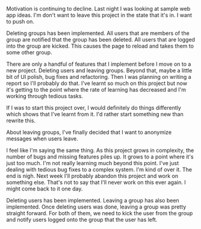 Motivation is continuing to decline. Last night I was looking at sample web app
ideas. I'm don't want to leave this project in the state that it's in. I want to
push on.

Deleting groups has been implemented. All users that are members of the group
are notified that the group has been deleted. All users that are logged into the
group are kicked. This causes the page to reload and takes them to some other
group.

There are only a handful of features that I implement before I move on to a new
project. Deleting users and leaving groups. Beyond that, maybe a little bit of
UI polish, bug fixes and refactoring. Then I was planning on writing a report so
I'll probably do that. I've learnt so much on this project but now it's getting
to the point where the rate of learning has decreased and I'm working through
tedious tasks.

If I was to start this project over, I would definitely do things differently
which shows that I've learnt from it. I'd rather start something new than
rewrite this.

About leaving groups, I've finally decided that I want to anonymize messages
when users leave.

I feel like I'm saying the same thing. As this project grows in complexity, the
number of bugs and missing features piles up. It grows to a point where it's
just too much. I'm not really learning much beyond this point. I've just dealing
with tedious bug fixes to a complex system. I'm kind of over it. The end is
nigh. Next week I'll probably abandon this project and work on something else.
That's not to say that I'll never work on this ever again. I might come back to
it one day.

Deleting users has been implemented. Leaving a group has also been implemented.
Once deleting users was done, leaving a group was pretty straight forward. For
both of them, we need to kick the user from the group and notify users logged
onto the group that the user has left.
